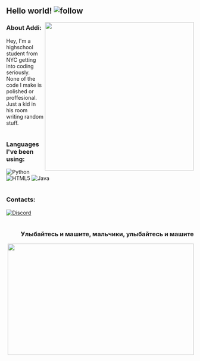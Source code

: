 ## Hello world! ![follow](https://img.shields.io/github/followers/addi00000.svg?style=social&label=Follow&maxAge=2592000)
[<img align="right" width="400" src="https://github-readme-stats.vercel.app/api?username=addi00000&show_icons=true"/>](https://github.com/addi00000/)

### About Addi:
Hey, I'm a highschool student from NYC getting into coding seriously. None of the code I make is polished or proffesional. Just a kid in his room writing random stuff.
 
#
 
### Languages I've been using:
![Python](https://img.shields.io/badge/python-3670A0?style=for-the-badge&logo=python&logoColor=ffdd54)
![HTML5](https://img.shields.io/badge/html5-%23E34F26.svg?style=for-the-badge&logo=html5&logoColor=white)
![Java](https://img.shields.io/badge/java-%23ED8B00.svg?style=for-the-badge&logo=java&logoColor=white)

# 

### Contacts:

[![Discord](https://discord-prof.herokuapp.com/banner/438155299711614977.png)](https://discord.com/users/438155299711614977)

# 

### <p align='right'>Улыбайтесь и машите, мальчики, улыбайтесь и машите</p>

<img align="right" width = 500 height = 300 src="https://c.tenor.com/tl54OmOFkXEAAAAC/smile-wave.gif">
